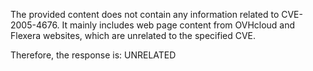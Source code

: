 The provided content does not contain any information related to CVE-2005-4676. It mainly includes web page content from OVHcloud and Flexera websites, which are unrelated to the specified CVE.

Therefore, the response is: UNRELATED